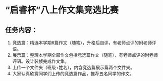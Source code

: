 # “启睿杯”八上作文集竞选比赛

## 任务内容：
1. 竞选篇：精选本学期6篇作文（随笔），升格后自评，有老师点评的附老师评语。
2. 展示篇：整理本学期全部作文包括竞选篇作文（随笔），有老师点评的附老师评语。设计装帧完成作文集。
3. 上传一个文件夹（班级+姓名），内含竞选篇展示篇两个文件夹。
4. 大家认真欣赏同学们上传的竞选篇作品，推荐五名同学的作文。